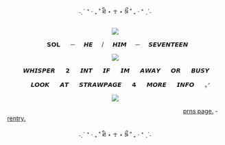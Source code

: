<p align="center">
˗ˏˋ ⁺ ‧ ₊ ˚ ཐི ⋆ ☥ ⋆ ཋྀ ˚ ₊ ‧ ⁺ ˎˊ˗

<p align="center">
<img src="https://i.imgur.com/PLCRxOj.png"/>

<p align="center">
⠀𝗦𝗢𝗟⠀⠀ ─⠀⠀𝙃𝙀⠀⠀/⠀⠀𝙃𝙄𝙈⠀⠀─⠀⠀𝙎𝙀𝙑𝙀𝙉𝙏𝙀𝙀𝙉


  
<p align="center">
<img src=https://i.imgur.com/5ajsov4.png"/>
</p>

<p align="center">
⠀⠀ 𝙒𝙃𝙄𝙎𝙋𝙀𝙍⠀⠀ 𝟮⠀⠀ 𝙄𝙉𝙏⠀⠀ 𝙄𝙁⠀⠀ 𝙄𝙈⠀⠀ 𝘼𝙒𝘼𝙔⠀⠀ 𝙊𝙍⠀⠀ 𝘽𝙐𝙎𝙔⠀⠀ 


<p align="center">
⠀⠀ 𝙇𝙊𝙊𝙆⠀⠀ 𝘼𝙏⠀⠀ 𝙎𝙏𝙍𝘼𝙒𝙋𝘼𝙂𝙀⠀⠀ 𝟰⠀⠀ 𝙈𝙊𝙍𝙀⠀⠀ 𝙄𝙉𝙁𝙊⠀⠀ ｡ᐟ



 
<p align="center">
<img src="https://i.imgur.com/QbC5E42.png"/>


⠀⠀⠀⠀⠀⠀⠀⠀⠀⠀⠀⠀⠀⠀⠀⠀⠀⠀⠀⠀⠀⠀⠀⠀⠀⠀⠀⠀⠀⠀⠀⠀⠀⠀⠀⠀⠀⠀⠀⠀[prns page.](https://en.pronouns.page/@ASHMAZE) - [rentry.](https://rentry.co/2baddies2baddiesoneporsche)





<p align="center">
˗ˏˋ ⁺ ‧ ₊ ˚ ཐི ⋆ ☥ ⋆ ཋྀ ˚ ₊ ‧ ⁺ ˎˊ˗
